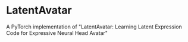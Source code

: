 # LatentAvatar
A PyTorch implementation of "LatentAvatar: Learning Latent Expression Code for Expressive Neural Head Avatar"
